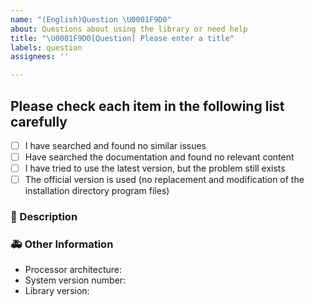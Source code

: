 ```yaml
---
name: "(English)Question \U0001F9D0"
about: Questions about using the library or need help
title: "\U0001F9D0[Question] Please enter a title"
labels: question
assignees: ''

---
```


## Please check each item in the following list carefully
- [ ] I have searched and found no similar issues
- [ ] Have searched the documentation and found no relevant content
- [ ] I have tried to use the latest version, but the problem still exists
- [ ] The official version is used (no replacement and modification of the installation directory program files)

<!--
Before posting, please try searching for your question in Issuse to see if it has already been asked.
Don't forget to fill in the title, which should be a short description of the Question
-->

### 🧐 Description

<!--
Describe the Question in detail so that everyone can understand it
-->

### 🚑 Other Information

<!--
Additional information such as screenshots can be posted here
-->

- Processor architecture: <!-- x64 / x86 / arm64 -->
- System version number: <!-- example Windows 10.19042.844(see winver) / macOS Monterey 12 / Ubuntu 20.04.2 LTS -->
- Library version: <!-- 1.23.xxxxx.xxxxx -->

